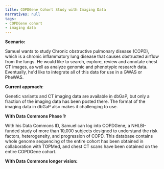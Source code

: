 ```yaml
---
title: COPDGene Cohort Study with Imaging Data
narratives: null
tags:
- COPDGene cohort
- imaging data
---
```

**Scenario:**

Samuel wants to study Chronic obstructive pulmonary disease (COPD), which is a chronic inflammatory lung disease that causes obstructed airflow from the lungs. He would like to search, explore, review and annotate chest CT images, as well as analyze genomic and phenotypic research data. Eventually, he'd like to integrate all of this data for use in a GWAS or PheWAS.

**Current approach:**

Genetic variants and CT imaging data are available in dbGaP, but only a fraction of the imaging data has been posted there. The format of the imaging data in dbGaP also makes it challenging to use.

**With Data Commons Phase 1:**

With his Data Commons ID, Samuel can log into COPDGene, a NHLBI-funded study of more than 10,000 subjects designed to understand the risk factors, heterogeneity, and progression of COPD. This database contains whole genome sequencing of the entire cohort has been obtained in collaboration with TOPMed, and chest CT scans have been obtained on the entire COPDGene cohort.


**With Data Commons longer vision:**